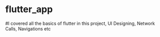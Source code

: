 # flutter_app

#I covered all the basics of flutter in this project, UI Designing, Network Calls, Navigations etc
